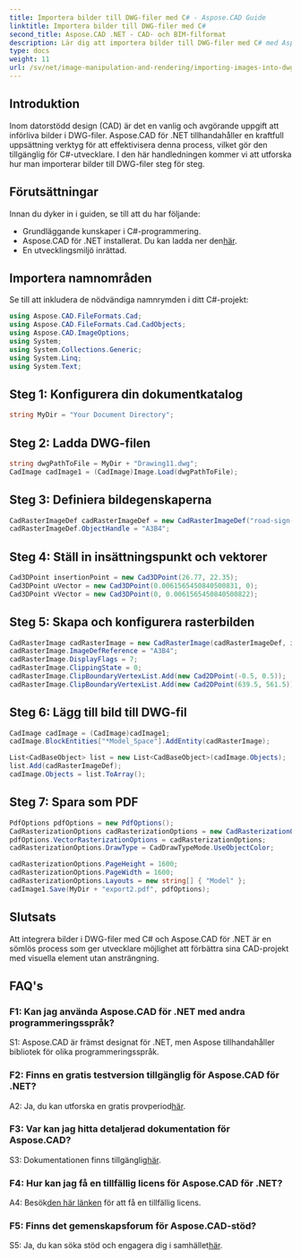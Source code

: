 ```yaml
---
title: Importera bilder till DWG-filer med C# - Aspose.CAD Guide
linktitle: Importera bilder till DWG-filer med C#
second_title: Aspose.CAD .NET - CAD- och BIM-filformat
description: Lär dig att importera bilder till DWG-filer med C# med Aspose.CAD för .NET. Följ vår steg-för-steg-guide för sömlös integration.
type: docs
weight: 11
url: /sv/net/image-manipulation-and-rendering/importing-images-into-dwg/
---
```

## Introduktion

Inom datorstödd design (CAD) är det en vanlig och avgörande uppgift att införliva bilder i DWG-filer. Aspose.CAD för .NET tillhandahåller en kraftfull uppsättning verktyg för att effektivisera denna process, vilket gör den tillgänglig för C#-utvecklare. I den här handledningen kommer vi att utforska hur man importerar bilder till DWG-filer steg för steg.

## Förutsättningar

Innan du dyker in i guiden, se till att du har följande:

- Grundläggande kunskaper i C#-programmering.
-  Aspose.CAD för .NET installerat. Du kan ladda ner den[här](https://releases.aspose.com/cad/net/).
- En utvecklingsmiljö inrättad.

## Importera namnområden

Se till att inkludera de nödvändiga namnrymden i ditt C#-projekt:

```csharp
using Aspose.CAD.FileFormats.Cad;
using Aspose.CAD.FileFormats.Cad.CadObjects;
using Aspose.CAD.ImageOptions;
using System;
using System.Collections.Generic;
using System.Linq;
using System.Text;
```

## Steg 1: Konfigurera din dokumentkatalog

```csharp
string MyDir = "Your Document Directory";
```

## Steg 2: Ladda DWG-filen

```csharp
string dwgPathToFile = MyDir + "Drawing11.dwg";
CadImage cadImage1 = (CadImage)Image.Load(dwgPathToFile);
```

## Steg 3: Definiera bildegenskaperna

```csharp
CadRasterImageDef cadRasterImageDef = new CadRasterImageDef("road-sign-custom.png", 640, 562);
cadRasterImageDef.ObjectHandle = "A3B4";
```

## Steg 4: Ställ in insättningspunkt och vektorer

```csharp
Cad3DPoint insertionPoint = new Cad3DPoint(26.77, 22.35);
Cad3DPoint uVector = new Cad3DPoint(0.0061565450840500831, 0);
Cad3DPoint vVector = new Cad3DPoint(0, 0.0061565450840500822);
```

## Steg 5: Skapa och konfigurera rasterbilden

```csharp
CadRasterImage cadRasterImage = new CadRasterImage(cadRasterImageDef, insertionPoint, uVector, vVector);
cadRasterImage.ImageDefReference = "A3B4";
cadRasterImage.DisplayFlags = 7;
cadRasterImage.ClippingState = 0;
cadRasterImage.ClipBoundaryVertexList.Add(new Cad2DPoint(-0.5, 0.5));
cadRasterImage.ClipBoundaryVertexList.Add(new Cad2DPoint(639.5, 561.5));
```

## Steg 6: Lägg till bild till DWG-fil

```csharp
CadImage cadImage = (CadImage)cadImage1;
cadImage.BlockEntities["*Model_Space"].AddEntity(cadRasterImage);

List<CadBaseObject> list = new List<CadBaseObject>(cadImage.Objects);
list.Add(cadRasterImageDef);
cadImage.Objects = list.ToArray();
```

## Steg 7: Spara som PDF

```csharp
PdfOptions pdfOptions = new PdfOptions();
CadRasterizationOptions cadRasterizationOptions = new CadRasterizationOptions();
pdfOptions.VectorRasterizationOptions = cadRasterizationOptions;
cadRasterizationOptions.DrawType = CadDrawTypeMode.UseObjectColor;

cadRasterizationOptions.PageHeight = 1600;
cadRasterizationOptions.PageWidth = 1600;
cadRasterizationOptions.Layouts = new string[] { "Model" };
cadImage1.Save(MyDir + "export2.pdf", pdfOptions);
```

## Slutsats

Att integrera bilder i DWG-filer med C# och Aspose.CAD för .NET är en sömlös process som ger utvecklare möjlighet att förbättra sina CAD-projekt med visuella element utan ansträngning.

## FAQ's

### F1: Kan jag använda Aspose.CAD för .NET med andra programmeringsspråk?

S1: Aspose.CAD är främst designat för .NET, men Aspose tillhandahåller bibliotek för olika programmeringsspråk.

### F2: Finns en gratis testversion tillgänglig för Aspose.CAD för .NET?

 A2: Ja, du kan utforska en gratis provperiod[här](https://releases.aspose.com/).

### F3: Var kan jag hitta detaljerad dokumentation för Aspose.CAD?

 S3: Dokumentationen finns tillgänglig[här](https://reference.aspose.com/cad/net/).

### F4: Hur kan jag få en tillfällig licens för Aspose.CAD för .NET?

 A4: Besök[den här länken](https://purchase.aspose.com/temporary-license/) för att få en tillfällig licens.

### F5: Finns det gemenskapsforum för Aspose.CAD-stöd?

 S5: Ja, du kan söka stöd och engagera dig i samhället[här](https://forum.aspose.com/c/cad/19).
